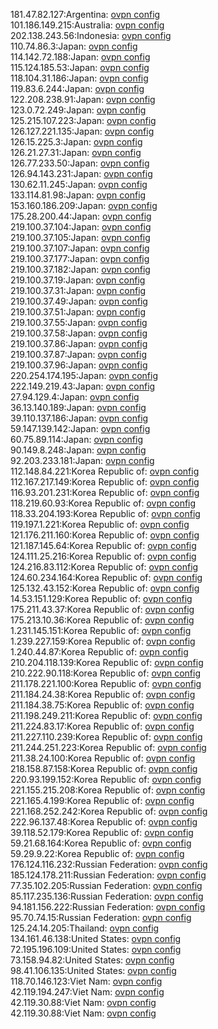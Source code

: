 181.47.82.127:Argentina: [ovpn config](vpn/181_47_82_127.ovpn)  
101.186.149.215:Australia: [ovpn config](vpn/101_186_149_215.ovpn)  
202.138.243.56:Indonesia: [ovpn config](vpn/202_138_243_56.ovpn)  
110.74.86.3:Japan: [ovpn config](vpn/110_74_86_3.ovpn)  
114.142.72.188:Japan: [ovpn config](vpn/114_142_72_188.ovpn)  
115.124.185.53:Japan: [ovpn config](vpn/115_124_185_53.ovpn)  
118.104.31.186:Japan: [ovpn config](vpn/118_104_31_186.ovpn)  
119.83.6.244:Japan: [ovpn config](vpn/119_83_6_244.ovpn)  
122.208.238.91:Japan: [ovpn config](vpn/122_208_238_91.ovpn)  
123.0.72.249:Japan: [ovpn config](vpn/123_0_72_249.ovpn)  
125.215.107.223:Japan: [ovpn config](vpn/125_215_107_223.ovpn)  
126.127.221.135:Japan: [ovpn config](vpn/126_127_221_135.ovpn)  
126.15.225.3:Japan: [ovpn config](vpn/126_15_225_3.ovpn)  
126.21.27.31:Japan: [ovpn config](vpn/126_21_27_31.ovpn)  
126.77.233.50:Japan: [ovpn config](vpn/126_77_233_50.ovpn)  
126.94.143.231:Japan: [ovpn config](vpn/126_94_143_231.ovpn)  
130.62.11.245:Japan: [ovpn config](vpn/130_62_11_245.ovpn)  
133.114.81.98:Japan: [ovpn config](vpn/133_114_81_98.ovpn)  
153.160.186.209:Japan: [ovpn config](vpn/153_160_186_209.ovpn)  
175.28.200.44:Japan: [ovpn config](vpn/175_28_200_44.ovpn)  
219.100.37.104:Japan: [ovpn config](vpn/219_100_37_104.ovpn)  
219.100.37.105:Japan: [ovpn config](vpn/219_100_37_105.ovpn)  
219.100.37.107:Japan: [ovpn config](vpn/219_100_37_107.ovpn)  
219.100.37.177:Japan: [ovpn config](vpn/219_100_37_177.ovpn)  
219.100.37.182:Japan: [ovpn config](vpn/219_100_37_182.ovpn)  
219.100.37.19:Japan: [ovpn config](vpn/219_100_37_19.ovpn)  
219.100.37.31:Japan: [ovpn config](vpn/219_100_37_31.ovpn)  
219.100.37.49:Japan: [ovpn config](vpn/219_100_37_49.ovpn)  
219.100.37.51:Japan: [ovpn config](vpn/219_100_37_51.ovpn)  
219.100.37.55:Japan: [ovpn config](vpn/219_100_37_55.ovpn)  
219.100.37.58:Japan: [ovpn config](vpn/219_100_37_58.ovpn)  
219.100.37.86:Japan: [ovpn config](vpn/219_100_37_86.ovpn)  
219.100.37.87:Japan: [ovpn config](vpn/219_100_37_87.ovpn)  
219.100.37.96:Japan: [ovpn config](vpn/219_100_37_96.ovpn)  
220.254.174.195:Japan: [ovpn config](vpn/220_254_174_195.ovpn)  
222.149.219.43:Japan: [ovpn config](vpn/222_149_219_43.ovpn)  
27.94.129.4:Japan: [ovpn config](vpn/27_94_129_4.ovpn)  
36.13.140.189:Japan: [ovpn config](vpn/36_13_140_189.ovpn)  
39.110.137.186:Japan: [ovpn config](vpn/39_110_137_186.ovpn)  
59.147.139.142:Japan: [ovpn config](vpn/59_147_139_142.ovpn)  
60.75.89.114:Japan: [ovpn config](vpn/60_75_89_114.ovpn)  
90.149.8.248:Japan: [ovpn config](vpn/90_149_8_248.ovpn)  
92.203.233.181:Japan: [ovpn config](vpn/92_203_233_181.ovpn)  
112.148.84.221:Korea Republic of: [ovpn config](vpn/112_148_84_221.ovpn)  
112.167.217.149:Korea Republic of: [ovpn config](vpn/112_167_217_149.ovpn)  
116.93.201.231:Korea Republic of: [ovpn config](vpn/116_93_201_231.ovpn)  
118.219.60.93:Korea Republic of: [ovpn config](vpn/118_219_60_93.ovpn)  
118.33.204.193:Korea Republic of: [ovpn config](vpn/118_33_204_193.ovpn)  
119.197.1.221:Korea Republic of: [ovpn config](vpn/119_197_1_221.ovpn)  
121.176.211.160:Korea Republic of: [ovpn config](vpn/121_176_211_160.ovpn)  
121.187.145.64:Korea Republic of: [ovpn config](vpn/121_187_145_64.ovpn)  
124.111.25.216:Korea Republic of: [ovpn config](vpn/124_111_25_216.ovpn)  
124.216.83.112:Korea Republic of: [ovpn config](vpn/124_216_83_112.ovpn)  
124.60.234.164:Korea Republic of: [ovpn config](vpn/124_60_234_164.ovpn)  
125.132.43.152:Korea Republic of: [ovpn config](vpn/125_132_43_152.ovpn)  
14.53.151.129:Korea Republic of: [ovpn config](vpn/14_53_151_129.ovpn)  
175.211.43.37:Korea Republic of: [ovpn config](vpn/175_211_43_37.ovpn)  
175.213.10.36:Korea Republic of: [ovpn config](vpn/175_213_10_36.ovpn)  
1.231.145.151:Korea Republic of: [ovpn config](vpn/1_231_145_151.ovpn)  
1.239.227.159:Korea Republic of: [ovpn config](vpn/1_239_227_159.ovpn)  
1.240.44.87:Korea Republic of: [ovpn config](vpn/1_240_44_87.ovpn)  
210.204.118.139:Korea Republic of: [ovpn config](vpn/210_204_118_139.ovpn)  
210.222.90.118:Korea Republic of: [ovpn config](vpn/210_222_90_118.ovpn)  
211.178.221.100:Korea Republic of: [ovpn config](vpn/211_178_221_100.ovpn)  
211.184.24.38:Korea Republic of: [ovpn config](vpn/211_184_24_38.ovpn)  
211.184.38.75:Korea Republic of: [ovpn config](vpn/211_184_38_75.ovpn)  
211.198.249.211:Korea Republic of: [ovpn config](vpn/211_198_249_211.ovpn)  
211.224.83.17:Korea Republic of: [ovpn config](vpn/211_224_83_17.ovpn)  
211.227.110.239:Korea Republic of: [ovpn config](vpn/211_227_110_239.ovpn)  
211.244.251.223:Korea Republic of: [ovpn config](vpn/211_244_251_223.ovpn)  
211.38.24.100:Korea Republic of: [ovpn config](vpn/211_38_24_100.ovpn)  
218.158.87.158:Korea Republic of: [ovpn config](vpn/218_158_87_158.ovpn)  
220.93.199.152:Korea Republic of: [ovpn config](vpn/220_93_199_152.ovpn)  
221.155.215.208:Korea Republic of: [ovpn config](vpn/221_155_215_208.ovpn)  
221.165.4.199:Korea Republic of: [ovpn config](vpn/221_165_4_199.ovpn)  
221.168.252.242:Korea Republic of: [ovpn config](vpn/221_168_252_242.ovpn)  
222.96.137.48:Korea Republic of: [ovpn config](vpn/222_96_137_48.ovpn)  
39.118.52.179:Korea Republic of: [ovpn config](vpn/39_118_52_179.ovpn)  
59.21.68.164:Korea Republic of: [ovpn config](vpn/59_21_68_164.ovpn)  
59.29.9.22:Korea Republic of: [ovpn config](vpn/59_29_9_22.ovpn)  
176.124.116.232:Russian Federation: [ovpn config](vpn/176_124_116_232.ovpn)  
185.124.178.211:Russian Federation: [ovpn config](vpn/185_124_178_211.ovpn)  
77.35.102.205:Russian Federation: [ovpn config](vpn/77_35_102_205.ovpn)  
85.117.235.136:Russian Federation: [ovpn config](vpn/85_117_235_136.ovpn)  
94.181.156.222:Russian Federation: [ovpn config](vpn/94_181_156_222.ovpn)  
95.70.74.15:Russian Federation: [ovpn config](vpn/95_70_74_15.ovpn)  
125.24.14.205:Thailand: [ovpn config](vpn/125_24_14_205.ovpn)  
134.161.46.138:United States: [ovpn config](vpn/134_161_46_138.ovpn)  
72.195.196.109:United States: [ovpn config](vpn/72_195_196_109.ovpn)  
73.158.94.82:United States: [ovpn config](vpn/73_158_94_82.ovpn)  
98.41.106.135:United States: [ovpn config](vpn/98_41_106_135.ovpn)  
118.70.146.123:Viet Nam: [ovpn config](vpn/118_70_146_123.ovpn)  
42.119.194.247:Viet Nam: [ovpn config](vpn/42_119_194_247.ovpn)  
42.119.30.88:Viet Nam: [ovpn config](vpn/42_119_30_88.ovpn)  
42.119.30.88:Viet Nam: [ovpn config](vpn/42_119_30_88.ovpn)  
